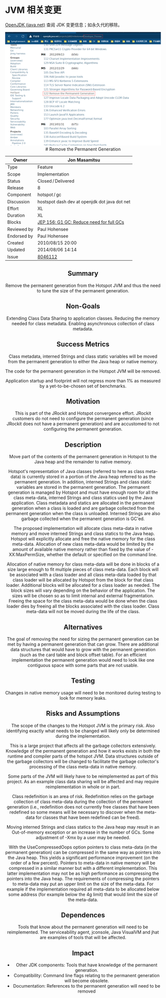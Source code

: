 # JVM 相关变更

[OpenJDK (java.net)](http://openjdk.java.net/) 查阅 JDK 变更信息；如永久代的移除。

<div align="center"><img src="img/image-20211103172035745.png"><div>
# Remove the Permanent Generation

| Owner       | Jon Masamitsu                                                |
| ----------- | ------------------------------------------------------------ |
| Type        | Feature                                                      |
| Scope       | Implementation                                               |
| Status      | Closed / Delivered                                           |
| Release     | 8                                                            |
| Component   | hotspot / gc                                                 |
| Discussion  | hostspot dash dev at openjdk dot java dot net                |
| Effort      | XL                                                           |
| Duration    | XL                                                           |
| Blocks      | [JEP 156: G1 GC: Reduce need for full GCs](http://openjdk.java.net/jeps/156) |
| Reviewed by | Paul Hohensee                                                |
| Endorsed by | Paul Hohensee                                                |
| Created     | 2010/08/15 20:00                                             |
| Updated     | 2014/08/06 14:14                                             |
| Issue       | [8046112](https://bugs.openjdk.java.net/browse/JDK-8046112)  |

## Summary

Remove the permanent generation from the Hotspot JVM and thus the need to tune the size of the permanent generation.

## Non-Goals

Extending Class Data Sharing to application classes. Reducing the memory needed for class metadata. Enabling asynchronous collection of class metadata.

## Success Metrics

Class metadata, interned Strings and class static variables will be moved from the permanent generation to either the Java heap or native memory.

The code for the permanent generation in the Hotspot JVM will be removed.

Application startup and footprint will not regress more than 1% as measured by a yet-to-be-chosen set of benchmarks.

## Motivation

This is part of the JRockit and Hotspot convergence effort. JRockit customers do not need to configure the permanent generation (since JRockit does not have a permanent generation) and are accustomed to not configuring the permanent generation.

## Description

Move part of the contents of the permanent generation in Hotspot to the Java heap and the remainder to native memory.

Hotspot's representation of Java classes (referred to here as class meta-data) is currently stored in a portion of the Java heap referred to as the permanent generation. In addition, interned Strings and class static variables are stored in the permanent generation. The permanent generation is managed by Hotspot and must have enough room for all the class meta-data, interned Strings and class statics used by the Java application. Class metadata and statics are allocated in the permanent generation when a class is loaded and are garbage collected from the permanent generation when the class is unloaded. Interned Strings are also garbage collected when the permanent generation is GC'ed.

The proposed implementation will allocate class meta-data in native memory and move interned Strings and class statics to the Java heap. Hotspot will explicitly allocate and free the native memory for the class meta-data. Allocation of new class meta-data would be limited by the amount of available native memory rather than fixed by the value of -XX:MaxPermSize, whether the default or specified on the command line.

Allocation of native memory for class meta-data will be done in blocks of a size large enough to fit multiple pieces of class meta-data. Each block will be associated with a class loader and all class meta-data loaded by that class loader will be allocated by Hotspot from the block for that class loader. Additional blocks will be allocated for a class loader as needed. The block sizes will vary depending on the behavior of the application. The sizes will be chosen so as to limit internal and external fragmentation. Freeing the space for the class meta-data would be done when the class loader dies by freeing all the blocks associated with the class loader. Class meta-data will not be moved during the life of the class.

## Alternatives

The goal of removing the need for sizing the permanent generation can be met by having a permanent generation that can grow. There are additional data structures that would have to grow with the permanent generation (such as the card table and block offset table). For an efficient implementation the permanent generation would need to look like one contiguous space with some parts that are not usable.

## Testing

Changes in native memory usage will need to be monitored during testing to look for memory leaks.

## Risks and Assumptions

The scope of the changes to the Hotspot JVM is the primary risk. Also identifying exactly what needs to be changed will likely only be determined during the implementation.

This is a large project that affects all the garbage collectors extensively. Knowledge of the permanent generation and how it works exists in both the runtime and compiler parts of the hotspot JVM. Data structures outside of the garbage collectors will be changed to facilitate the garbage collector's processing of the class meta-data in native memory.

Some parts of the JVM will likely have to be reimplemented as part of this project. As an example class data sharing will be affected and may require reimplementation in whole or in part.

Class redefinition is an area of risk. Redefinition relies on the garbage collection of class meta-data during the collection of the permanent generation (i.e., redefinition does not currently free classes that have been redefined so some means will be necessary to discover when the meta-data for classes that have been redefined can be freed).

Moving interned Strings and class statics to the Java heap may result in an Out-of-memory exception or an increase in the number of GCs. Some adjustment of -Xmx by a user may be needed.

With the UseCompressedOops option pointers to class meta-data (in the permanent generation) can be compressed in the same way as pointers into the Java heap. This yields a significant performance improvement (on the order of a few percent). Pointers to meta-data in native memory will be compressed in a similar manner but with a different implementation. This latter implementation may not be as high performance as compressing the pointers into the Java heap. The requirements of compressing the pointers to meta-data may put an upper limit on the size of the meta-data. For example if the implementation required all meta-data to be allocated below some address (for example below the 4g limit) that would limit the size of the meta-data.

## Dependences

Tools that know about the permanent generation will need to be reimplemented. The serviceability agent, jconsole, Java VisualVM and jhat are examples of tools that will be affected.

## Impact

- Other JDK components: Tools that have knowledge of the permanent generation.
- Compatibility: Command line flags relating to the permanent generation will become obsolete.
- Documentation: References to the permanent generation will need to be removed